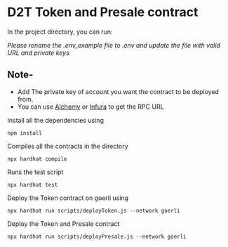 # D2T Token and Presale contract


In the project directory, you can run:  
  
   
*Please rename the .env_example file to .env and update the file with valid  URL  and private keys* 

## Note-
- Add The private key of account you want the contract to be deployed from.
- You can use [Alchemy](https://www.alchemy.com/) or [Infura](https://infura.io/) to get the RPC URL
  

Install all the dependencies using  
```
npm install
```

Compiles all the contracts in the directory
```
npx hardhat compile
```
 Runs the test script   

```
npx hardhat test
```

Deploy the Token contract on goerli using
```
npx hardhat run scripts/deployToken.js --network goerli
```
Deploy the Token and  Presale contract
```
npx hardhat run scripts/deployPresale.js --network goerli
```
